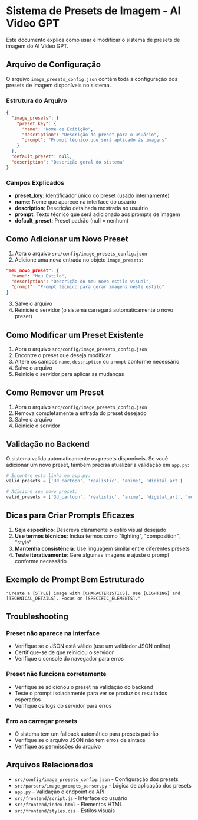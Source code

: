 # Sistema de Presets de Imagem - AI Video GPT

Este documento explica como usar e modificar o sistema de presets de imagem do AI Video GPT.

## Arquivo de Configuração

O arquivo `image_presets_config.json` contém toda a configuração dos presets de imagem disponíveis no sistema.

### Estrutura do Arquivo

```json
{
  "image_presets": {
    "preset_key": {
      "name": "Nome de Exibição",
      "description": "Descrição do preset para o usuário",
      "prompt": "Prompt técnico que será aplicado às imagens"
    }
  },
  "default_preset": null,
  "description": "Descrição geral do sistema"
}
```

### Campos Explicados

- **preset_key**: Identificador único do preset (usado internamente)
- **name**: Nome que aparece na interface do usuário
- **description**: Descrição detalhada mostrada ao usuário
- **prompt**: Texto técnico que será adicionado aos prompts de imagem
- **default_preset**: Preset padrão (null = nenhum)

## Como Adicionar um Novo Preset

1. Abra o arquivo `src/config/image_presets_config.json`
2. Adicione uma nova entrada no objeto `image_presets`:

```json
"meu_novo_preset": {
  "name": "Meu Estilo",
  "description": "Descrição do meu novo estilo visual",
  "prompt": "Prompt técnico para gerar imagens neste estilo"
}
```

3. Salve o arquivo
4. Reinicie o servidor (o sistema carregará automaticamente o novo preset)

## Como Modificar um Preset Existente

1. Abra o arquivo `src/config/image_presets_config.json`
2. Encontre o preset que deseja modificar
3. Altere os campos `name`, `description` ou `prompt` conforme necessário
4. Salve o arquivo
5. Reinicie o servidor para aplicar as mudanças

## Como Remover um Preset

1. Abra o arquivo `src/config/image_presets_config.json`
2. Remova completamente a entrada do preset desejado
3. Salve o arquivo
4. Reinicie o servidor

## Validação no Backend

O sistema valida automaticamente os presets disponíveis. Se você adicionar um novo preset, também precisa atualizar a validação em `app.py`:

```python
# Encontre esta linha em app.py:
valid_presets = ['3d_cartoon', 'realistic', 'anime', 'digital_art']

# Adicione seu novo preset:
valid_presets = ['3d_cartoon', 'realistic', 'anime', 'digital_art', 'meu_novo_preset']
```

## Dicas para Criar Prompts Eficazes

1. **Seja específico**: Descreva claramente o estilo visual desejado
2. **Use termos técnicos**: Inclua termos como "lighting", "composition", "style"
3. **Mantenha consistência**: Use linguagem similar entre diferentes presets
4. **Teste iterativamente**: Gere algumas imagens e ajuste o prompt conforme necessário

## Exemplo de Prompt Bem Estruturado

```
"Create a [STYLE] image with [CHARACTERISTICS]. Use [LIGHTING] and [TECHNICAL_DETAILS]. Focus on [SPECIFIC_ELEMENTS]."
```

## Troubleshooting

### Preset não aparece na interface
- Verifique se o JSON está válido (use um validador JSON online)
- Certifique-se de que reiniciou o servidor
- Verifique o console do navegador para erros

### Preset não funciona corretamente
- Verifique se adicionou o preset na validação do backend
- Teste o prompt isoladamente para ver se produz os resultados esperados
- Verifique os logs do servidor para erros

### Erro ao carregar presets
- O sistema tem um fallback automático para presets padrão
- Verifique se o arquivo JSON não tem erros de sintaxe
- Verifique as permissões do arquivo

## Arquivos Relacionados

- `src/config/image_presets_config.json` - Configuração dos presets
- `src/parsers/image_prompts_parser.py` - Lógica de aplicação dos presets
- `app.py` - Validação e endpoint da API
- `src/frontend/script.js` - Interface do usuário
- `src/frontend/index.html` - Elementos HTML
- `src/frontend/styles.css` - Estilos visuais